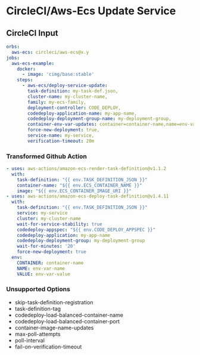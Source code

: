 # CircleCI/Aws-Ecs Update Service

## CircleCI Input

```yaml
orbs:
  aws-ecs: circleci/aws-ecs@x.y
jobs:
  aws-ecs-example:
    docker:
      - image: 'cimg/base:stable'
    steps:
      - aws-ecs/deploy-service-update:
        task-definition: my-task-def.json,
        cluster-name: my-cluster-name, 
        family: my-ecs-family, 
        deployment-controller: CODE_DEPLOY, 
        codedeploy-application-name: my-app-name,
        codedeploy-deployment-group-name: my-deployment-group, 
        container-env-var-updates: container=container-name,name=env-var-name,value=env-var-value,
        force-new-deployment: true, 
        service-name: my-service, 
        verification-timeout: 20m
```

### Transformed Github Action

```yaml
- uses: aws-actions/amazon-ecs-render-task-definition@v1.1.2
  with:
    task-definition: "{{ env.TASK_DEFINITION_JSON }}"
    container-name: "${{ env.ECS_CONTAINER_NAME }}"
    image: "${{ env.ECS_CONTAINER_IMAGE_URI }}"
- uses: aws-actions/amazon-ecs-deploy-task-definition@v1.4.11
  with:
    task-definition: "{{ env.TASK_DEFINITION_JSON }}"
    service: my-service
    cluster: my-cluster-name
    wait-for-service-stability: true
    codedeploy-appspec: "${{ env.CODE_DEPLOY_APPSPEC }}"
    codedeploy-application: my-app-name
    codedeploy-deployment-group: my-deployment-group
    wait-for-minutes: '20'
    force-new-deployment: true
  env:
    CONTAINER: container-name
    NAME: env-var-name
    VALUE: env-var-value
```

### Unsupported Options

- skip-task-definition-registration
- task-definition-tag
- codedeploy-load-balanced-container-name
- codedeploy-load-balanced-container-port
- container-image-name-updates
- max-poll-attempts
- poll-interval
- fail-on-verification-timeout
